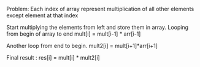 Problem:
Each index of array represent multiplication of all other elements except element at that index

Start multiplying the elements from left and store them in array.
Looping from begin of array to end
mult[i] = mult[i-1] * arr[i-1]

Another loop from end to begin.
mult2[i] = mult[i+1]*arr[i+1]

Final result :
res[i] = mult[i] * mult2[i]